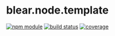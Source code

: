 # blear.node.template

[![npm module][npm-img]][npm-url]
[![build status][travis-img]][travis-url]
[![coverage][coveralls-img]][coveralls-url]

[travis-img]: https://img.shields.io/travis/blearjs/blear.node.template/master.svg?style=flat-square
[travis-url]: https://travis-ci.org/blearjs/blear.node.template

[npm-img]: https://img.shields.io/npm/v/blear.node.template.svg?style=flat-square
[npm-url]: https://www.npmjs.com/package/blear.node.template

[coveralls-img]: https://img.shields.io/coveralls/blearjs/blear.node.template/master.svg?style=flat-square
[coveralls-url]: https://coveralls.io/github/blearjs/blear.node.template?branch=master

